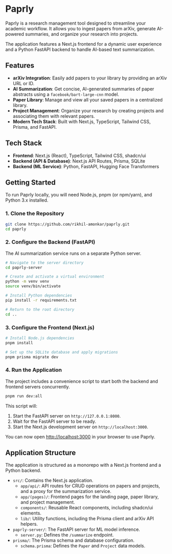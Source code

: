 # Paprly

Paprly is a research management tool designed to streamline your academic workflow. It allows you to ingest papers from arXiv, generate AI-powered summaries, and organize your research into projects.

The application features a Next.js frontend for a dynamic user experience and a Python FastAPI backend to handle AI-based text summarization.

## Features

-   **arXiv Integration**: Easily add papers to your library by providing an arXiv URL or ID.
-   **AI Summarization**: Get concise, AI-generated summaries of paper abstracts using a `facebook/bart-large-cnn` model.
-   **Paper Library**: Manage and view all your saved papers in a centralized library.
-   **Project Management**: Organize your research by creating projects and associating them with relevant papers.
-   **Modern Tech Stack**: Built with Next.js, TypeScript, Tailwind CSS, Prisma, and FastAPI.

## Tech Stack

-   **Frontend**: Next.js (React), TypeScript, Tailwind CSS, shadcn/ui
-   **Backend (API & Database)**: Next.js API Routes, Prisma, SQLite
-   **Backend (ML Service)**: Python, FastAPI, Hugging Face Transformers

## Getting Started

To run Paprly locally, you will need Node.js, pnpm (or npm/yarn), and Python 3.x installed.

### 1. Clone the Repository

```bash
git clone https://github.com/rikhil-amonkar/paprly.git
cd paprly
```

### 2. Configure the Backend (FastAPI)

The AI summarization service runs on a separate Python server.

```bash
# Navigate to the server directory
cd paprly-server

# Create and activate a virtual environment
python -m venv venv
source venv/bin/activate

# Install Python dependencies
pip install -r requirements.txt

# Return to the root directory
cd ..
```

### 3. Configure the Frontend (Next.js)

```bash
# Install Node.js dependencies
pnpm install

# Set up the SQLite database and apply migrations
pnpm prisma migrate dev
```

### 4. Run the Application

The project includes a convenience script to start both the backend and frontend servers concurrently.

```bash
pnpm run dev:all
```

This script will:
1.  Start the FastAPI server on `http://127.0.0.1:8000`.
2.  Wait for the FastAPI server to be ready.
3.  Start the Next.js development server on `http://localhost:3000`.

You can now open [http://localhost:3000](http://localhost:3000) in your browser to use Paprly.

## Application Structure

The application is structured as a monorepo with a Next.js frontend and a Python backend.

-   `src/`: Contains the Next.js application.
    -   `app/api/`: API routes for CRUD operations on papers and projects, and a proxy for the summarization service.
    -   `app/(pages)/`: Frontend pages for the landing page, paper library, and project management.
    -   `components/`: Reusable React components, including shadcn/ui elements.
    -   `lib/`: Utility functions, including the Prisma client and arXiv API helpers.
-   `paprly-server/`: The FastAPI server for ML model inference.
    -   `server.py`: Defines the `/summarize` endpoint.
-   `prisma/`: The Prisma schema and database configuration.
    -   `schema.prisma`: Defines the `Paper` and `Project` data models.
